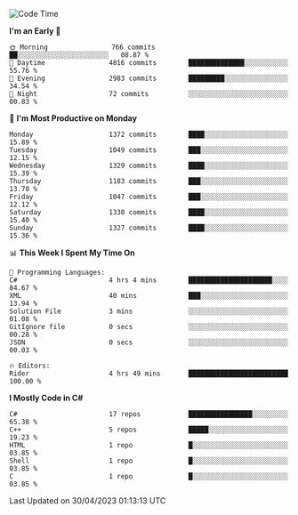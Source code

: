 <!--START_SECTION:waka-->
![Code Time](http://img.shields.io/badge/Code%20Time-1%2C041%20hrs%2054%20mins-blue)

**I'm an Early 🐤** 

```text
🌞 Morning                766 commits         ██░░░░░░░░░░░░░░░░░░░░░░░   08.87 % 
🌆 Daytime                4816 commits        ██████████████░░░░░░░░░░░   55.76 % 
🌃 Evening                2983 commits        █████████░░░░░░░░░░░░░░░░   34.54 % 
🌙 Night                  72 commits          ░░░░░░░░░░░░░░░░░░░░░░░░░   00.83 % 
```
📅 **I'm Most Productive on Monday** 

```text
Monday                   1372 commits        ████░░░░░░░░░░░░░░░░░░░░░   15.89 % 
Tuesday                  1049 commits        ███░░░░░░░░░░░░░░░░░░░░░░   12.15 % 
Wednesday                1329 commits        ████░░░░░░░░░░░░░░░░░░░░░   15.39 % 
Thursday                 1183 commits        ███░░░░░░░░░░░░░░░░░░░░░░   13.70 % 
Friday                   1047 commits        ███░░░░░░░░░░░░░░░░░░░░░░   12.12 % 
Saturday                 1330 commits        ████░░░░░░░░░░░░░░░░░░░░░   15.40 % 
Sunday                   1327 commits        ████░░░░░░░░░░░░░░░░░░░░░   15.36 % 
```


📊 **This Week I Spent My Time On** 

```text
💬 Programming Languages: 
C#                       4 hrs 4 mins        █████████████████████░░░░   84.67 % 
XML                      40 mins             ███░░░░░░░░░░░░░░░░░░░░░░   13.94 % 
Solution File            3 mins              ░░░░░░░░░░░░░░░░░░░░░░░░░   01.08 % 
GitIgnore file           0 secs              ░░░░░░░░░░░░░░░░░░░░░░░░░   00.28 % 
JSON                     0 secs              ░░░░░░░░░░░░░░░░░░░░░░░░░   00.03 % 

🔥 Editors: 
Rider                    4 hrs 49 mins       █████████████████████████   100.00 % 
```

**I Mostly Code in C#** 

```text
C#                       17 repos            ████████████████░░░░░░░░░   65.38 % 
C++                      5 repos             █████░░░░░░░░░░░░░░░░░░░░   19.23 % 
HTML                     1 repo              █░░░░░░░░░░░░░░░░░░░░░░░░   03.85 % 
Shell                    1 repo              █░░░░░░░░░░░░░░░░░░░░░░░░   03.85 % 
C                        1 repo              █░░░░░░░░░░░░░░░░░░░░░░░░   03.85 % 
```




 Last Updated on 30/04/2023 01:13:13 UTC
<!--END_SECTION:waka-->
